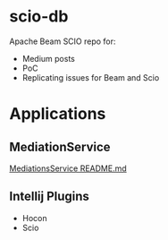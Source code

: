 # scio-db
Apache Beam SCIO repo for:
- Medium posts
- PoC
- Replicating issues for Beam and Scio

# Applications
## MediationService
[MediationsService README.md](src/main/scala/com.db.myproject/mediation/README.md)


## Intellij Plugins
- Hocon
- Scio

